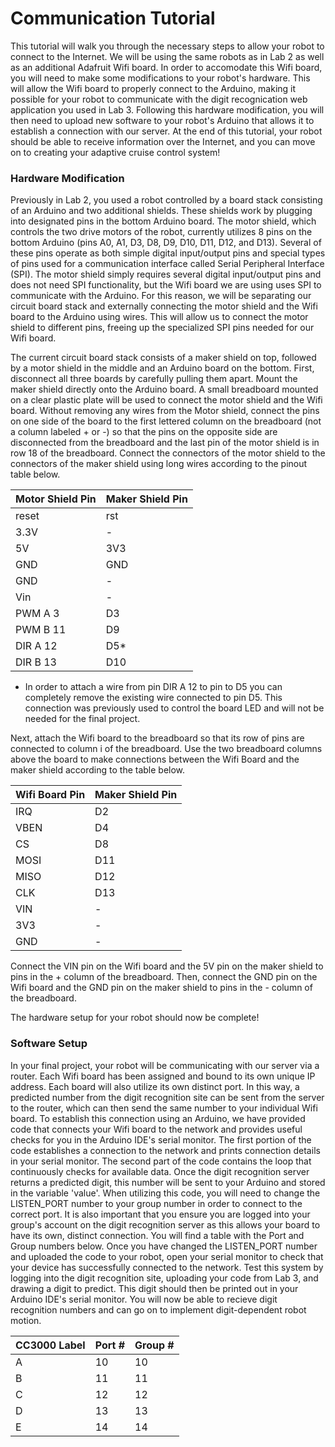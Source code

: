 Communication Tutorial
=======================

This tutorial will walk you through the necessary steps to allow your robot to connect to the Internet.  We will be using the same robots as in Lab 2 as well as an additional Adafruit Wifi board. In order to accomodate this Wifi board, you will need to make some modifications to your robot's hardware.  This will allow the Wifi board to properly connect to the Arduino, making it possible for your robot to communicate with the digit recognication web application you used in Lab 3. Following this hardware modification, you will then need to upload new software to your robot's Arduino that allows it to establish a connection with our server. At the end of this tutorial, your robot should be able to receive information over the Internet, and you can move on to creating your adaptive cruise control system!

### Hardware Modification 
Previously in Lab 2, you used a robot controlled by a board stack consisting of an Arduino and two additional shields.  These shields work by plugging into designated pins in the bottom Arduino board.  The motor shield, which controls the two drive motors of the robot, currently utilizes 8 pins on the bottom Arduino (pins A0, A1, D3, D8, D9, D10, D11, D12, and D13).  Several of these pins operate as both simple digital input/output pins and special types of pins used for a communication interface called Serial Peripheral Interface (SPI).  The motor shield simply requires several digital input/output pins and does not need SPI functionality, but the Wifi board we are using uses SPI to communicate with the Arduino.  For this reason, we will be separating our circuit board stack and externally connecting the motor shield and the Wifi board to the Arduino using wires.  This will allow us to connect the motor shield to different pins, freeing up the specialized SPI pins needed for our Wifi board. 

The current circuit board stack consists of a maker shield on top, followed by a motor shield in the middle and an Arduino board on the bottom.  First, disconnect all three boards by carefully pulling them apart.  Mount the maker shield directly onto the Arduino board.  A small breadboard mounted on a clear plastic plate will be used to connect the motor shield and the Wifi board. Without removing any wires from the Motor shield, connect the pins on one side of the board to the first lettered column on the breadboard (not a column labeled + or -) so that the pins on the opposite side are disconnected from the breadboard and the last pin of the motor shield is in row 18 of the breadboard. Connect the connectors of the motor shield to the connectors of the maker shield using long wires according to the pinout table below. 

|Motor Shield Pin | Maker Shield Pin|
|---------------- |-----------------|
|reset            |rst              |
|3.3V             |-                |
|5V               |3V3              |
|GND              |GND              |
|GND              |-                |
|Vin              |-                |
|PWM A 3          |D3               |
|PWM B 11         |D9               |
|DIR A 12         |D5*              |
|DIR B 13         |D10              |

* In order to attach a wire from pin DIR A 12 to pin to D5 you can completely remove the existing wire connected to pin D5. This connection was previously used to control the board LED and will not be needed for the final project.

Next, attach the Wifi board to the breadboard so that its row of pins are connected to column i of the breadboard. Use the two breadboard columns above the board to make connections between the Wifi Board and the maker shield according to the table below. 

|Wifi Board Pin | Maker Shield Pin|
|---------------|-----------------|
|IRQ            |D2               |
|VBEN           |D4               |
|CS             |D8               |
|MOSI           |D11              |
|MISO           |D12              |
|CLK            |D13              |
|VIN            |-                |
|3V3            |-                |
|GND            |-                |

Connect the VIN pin on the Wifi board and the 5V pin on the maker shield to pins in the + column of the breadboard. Then, connect the GND pin on the Wifi board and the GND pin on the maker shield to pins in the - column of the breadboard. 

The hardware setup for your robot should now be complete!

### Software Setup 
In your final project, your robot will be communicating with our server via a router. Each Wifi board has been assigned and bound to its own unique IP address. Each board will also utilize its own distinct port. In this way, a predicted number from the digit recognition site can be sent from the server to the router, which can then send the same number to your individual Wifi board. To establish this connection using an Arduino, we have provided code that connects your Wifi board to the network and provides useful checks for you in the Arduino IDE's serial monitor. The first portion of the code establishes a connection to the network and prints connection details in your serial monitor. The second part of the code contains the loop that continuously checks for available data. Once the digit recognition server returns a predicted digit, this number will be sent to your Arduino and stored in the variable 'value'.  When utilizing this code, you will need to change the LISTEN_PORT number to your group number in order to connect to the correct port. It is also important that you ensure you are logged into your group's account on the digit recognition server as this allows your board to have its own, distinct connection. You will find a table with the Port and Group numbers below. Once you have changed the LISTEN_PORT number and uploaded the code to your robot, open your serial monitor to check that your device has successfully connected to the network.  Test this system by logging into the digit recognition site, uploading your code from Lab 3, and drawing a digit to predict.  This digit should then be printed out in your Arduino IDE's serial monitor. You will now be able to recieve digit recognition numbers and can go on to implement digit-dependent robot motion. 


|CC3000 Label   |Port #           |Group #        |
|---------------|-----------------|---------------|
|A              |10               |10              |
|B              |11               |11             |
|C              |12               |12             |
|D              |13               |13             |
|E              |14               |14             |

